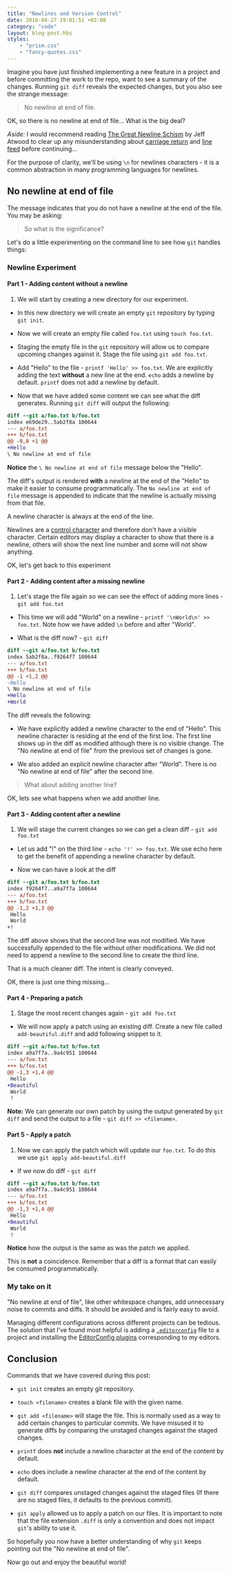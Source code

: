 ```yaml
---
title: "Newlines and Version Control"
date: 2016-04-27 19:01:51 +02:00
category: "code"
layout: blog-post.hbs
styles:
    - "prism.css"
    - "fancy-quotes.css"
---
```


Imagine you have just finished implementing a new feature in a project and before committing the work to the repo, want to see a summary of the changes. Running `git diff` reveals the expected changes, but you also see the strange message:

> No newline at end of file.

OK, so there is no newline at end of file&hellip; What is the big deal?

_Aside:_ I would recommend reading [The Great Newline Schism] by Jeff Atwood to clear up any misunderstanding about [carriage return] and [line feed] before continuing&hellip;

For the purpose of clarity, we'll be using `\n` for newlines characters - it is a common abstraction in many programming languages for newlines.


## No newline at end of file

The message indicates that you do not have a newline at the end of the file. You may be asking:
> So what is the significance?

Let's do a little experimenting on the command line to see how `git` handles things:


### Newline Experiment

#### Part 1 - Adding content without a newline

1. We will start by creating a new directory for our experiment.

- In this new directory we will create an empty `git` repository by typing `git init`.

- Now we will create an empty file called `foo.txt` using `touch foo.txt`.

- Staging the empty file in the `git` repository will allow us to compare upcoming changes against it. Stage the file using `git add foo.txt`.

- Add "Hello" to the file - `printf 'Hello' >> foo.txt`. We are explicitly adding the text __without__ a new line at the end. `echo` adds a newline by default. `printf` does not add a newline by default.

- Now that we have added some content we can see what the diff generates. Running `git diff` will output the following:

```diff
diff --git a/foo.txt b/foo.txt
index e69de29..5ab2f8a 100644
--- a/foo.txt
+++ b/foo.txt
@@ -0,0 +1 @@
+Hello
\ No newline at end of file
```

__Notice__ the `\ No newline at end of file` message below the "Hello".

The diff's output is rendered __with__ a newline at the end of the "Hello" to make it easier to consume programmatically.
The `No newline at end of file` message is appended to indicate that the newline is actually missing from that file.

A newline character is always at the end of the line.

Newlines are a [control character] and therefore don't have a visible character. Certain editors may display a character to show that there is a newline, others will show the next line number and some will not show anything.

OK, let's get back to this experiment

#### Part 2 - Adding content after a missing newline

1. Let's stage the file again so we can see the effect of adding more lines - `git add foo.txt`

- This time we will add "World" on a newline - `printf '\nWorld\n' >> foo.txt`. Note how we have added `\n` before and after "World".

- What is the diff now? - `git diff`

```diff
diff --git a/foo.txt b/foo.txt
index 5ab2f8a..f9264f7 100644
--- a/foo.txt
+++ b/foo.txt
@@ -1 +1,2 @@
-Hello
\ No newline at end of file
+Hello
+World
```

The diff reveals the following:

- We have explicitly added a newline character to the end of "Hello". This newline character is residing at the end of the first line. The first line shows up in the diff as modified although there is no visible change. The "No newline at end of file" from the previous set of changes is gone.

- We also added an explicit newline character after "World". There is no "No newline at end of file" after the second line.

> What about adding another line?

OK, lets see what happens when we add another line.


#### Part 3 - Adding content after a newline

1. We will stage the current changes so we can get a clean diff - `git add foo.txt`

- Let us add "!" on the third line - `echo '!' >> foo.txt`. We use echo here to get the benefit of appending a newline character by default.

- Now we can have a look at the diff

```diff
diff --git a/foo.txt b/foo.txt
index f9264f7..a9a7f7a 100644
--- a/foo.txt
+++ b/foo.txt
@@ -1,2 +1,3 @@
 Hello
 World
+!
```

The diff above shows that the second line was not modified. We have successfully appended to the file without other modifications. We did not need to append a newline to the second line to create the third line.

That is a much cleaner diff. The intent is clearly conveyed.

OK, there is just one thing missing&hellip;

#### Part 4 - Preparing a patch

1. Stage the most recent changes again - `git add foo.txt`

- We will now apply a patch using an existing diff. Create a new file called `add-beautiful.diff` and add following snippet to it.

```diff
diff --git a/foo.txt b/foo.txt
index a9a7f7a..9a4c951 100644
--- a/foo.txt
+++ b/foo.txt
@@ -1,3 +1,4 @@
 Hello
+Beautiful
 World
 !
```

__Note:__ We can generate our own patch by using the output generated by `git diff` and send the output to a file - `git diff >> <filename>`.

#### Part 5 - Apply a patch

1. Now we can apply the patch which will update our `foo.txt`. To do this we use `git apply add-beautiful.diff`

- If we now do diff - `git diff`

```diff
diff --git a/foo.txt b/foo.txt
index a9a7f7a..9a4c951 100644
--- a/foo.txt
+++ b/foo.txt
@@ -1,3 +1,4 @@
 Hello
+Beautiful
 World
 !
```

__Notice__ how the output is the same as was the patch we applied.

This is __not__ a coincidence. Remember that a diff is a format that can easily be consumed programmatically.


### My take on it

"No newline at end of file", like other whitespace changes, add unnecessary noise to commits and diffs. It should be avoided and is fairly easy to avoid.

Managing different configurations across different projects can be tedious. The solution that I've found most helpful is adding a [`.editorconfig`] file to a project and installing the [EditorConfig plugins] corresponding to my editors.


## Conclusion

Commands that we have covered during this post:

- `git init` creates an empty git repository.

- `touch <filename>` creates a blank file with the given name.

- `git add <filename>` will stage the file. This is normally used as a way to add certain changes to particular commits. We have misused it to generate diffs by comparing the unstaged changes against the staged changes.

- `printf` does __not__ include a newline character at the end of the content by default.

- `echo` does include a newline character at the end of the content by default.

- `git diff` compares unstaged changes against the staged files (If there are no staged files, it defaults to the previous commit).

- `git apply` allowed us to apply a patch on our files. It is important to note that the file extension `.diff` is only a convention and does not impact `git`'s ability to use it.


So hopefully you now have a better understanding of why `git` keeps pointing out the "No newline at end of file".

Now go out and enjoy the beautiful world!


[The Great Newline Schism]: http://blog.codinghorror.com/the-great-newline-schism/
[carriage return]: https://en.wikipedia.org/wiki/Carriage_return
[line feed]: https://en.wikipedia.org/wiki/Newline
[control character]: https://en.wikipedia.org/wiki/Control_character
[`.editorconfig`]: http://editorconfig.org/
[EditorConfig plugins]: http://editorconfig.org/#download
